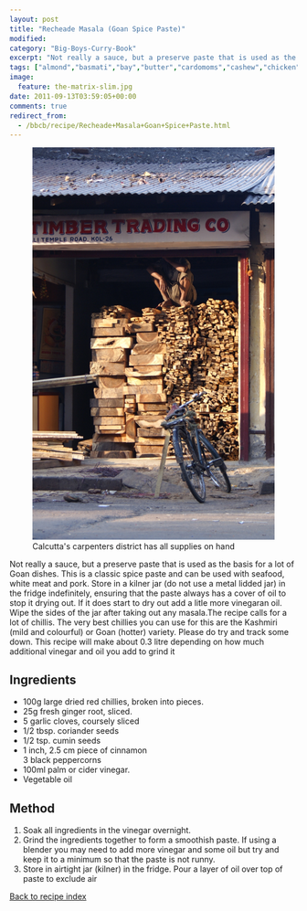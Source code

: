 ```yaml
---
layout: post
title: "Recheade Masala (Goan Spice Paste)"
modified:
category: "Big-Boys-Curry-Book"
excerpt: "Not really a sauce, but a preserve paste that is used as the basis for"
tags: ["almond","basmati","bay","butter","cardomoms","cashew","chicken","cinnamon","cloves","cumin","ghee","lamb","mace","nuts","pepper","rice","saffron","turmeric"]
image:
  feature: the-matrix-slim.jpg
date: 2011-09-13T03:59:05+00:00
comments: true
redirect_from: 
  - /bbcb/recipe/Recheade+Masala+Goan+Spice+Paste.html
---
```


<figure>
	<a href="/images/bbcb/pict1467.jpg" alt="Carpenter, Calcutta, India" title="Carpenter, Calcutta, India &#169; Ashley Kitson 12/09/2011"><img src="/images/bbcb/pict1467.jpg"/></a>
	<figcaption>Calcutta's carpenters district has all supplies on hand</figcaption>
</figure>

Not really a sauce, but a preserve paste that is used as the basis for a lot of Goan dishes. This is a classic spice paste and can be used with seafood, white meat and pork. Store in a kilner jar (do not use a metal lidded jar) in the fridge indefinitely, ensuring that the paste always has a cover of oil to stop it drying out. If it does start to dry    out add a litle more vinegaran oil. Wipe the sides of the jar after taking out any masala.The recipe calls for a lot of chillis. The very best chillies you can use for this are the Kashmiri (mild and colourful) or Goan (hotter) variety. Please do try and track some down. This recipe will make about 0.3 litre depending on how much additional vinegar and oil you add to grind it
        
## Ingredients
        
<ul><li>100g large dried red chillies, broken into pieces.</li><li>25g fresh ginger root, sliced.</li><li>5 garlic cloves, coursely sliced</li><li>1/2 tbsp. coriander seeds</li><li>1/2 tsp. cumin seeds</li><li>1 inch, 2.5 cm piece of cinnamon<br>3 black peppercorns</li><li>100ml palm or cider vinegar.</li><li>Vegetable oil</li></ul>
        
## Method

<ol><li>Soak all ingredients in the vinegar overnight.</li><li>Grind the ingredients together to form a smoothish paste. If using a blender you may need to add more vinegar and some oil but try and keep it to a minimum so that the paste is not runny.</li><li>Store in airtight jar (kilner) in the fridge. Pour a layer of oil over top of paste to exclude air</li></ol>   

<a href="/bbcb">Back to recipe index</a>      
